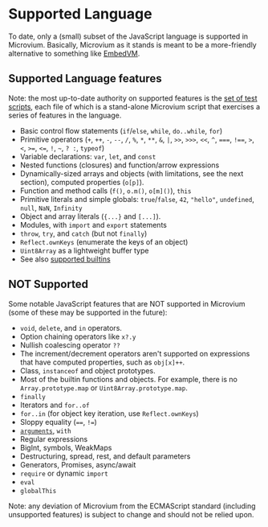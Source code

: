 # Supported Language

To date, only a (small) subset of the JavaScript language is supported in Microvium. Basically, Microvium as it stands is meant to be a more-friendly alternative to something like [EmbedVM](http://www.clifford.at/embedvm/).

## Supported Language features

Note: the most up-to-date authority on supported features is the [set of test scripts](../test/end-to-end/tests), each file of which is a stand-alone Microvium script that exercises a series of features in the language.

 - Basic control flow statements (`if`/`else`, `while`, `do..while`, `for`)
 - Primitive operators (`+`, `++`, `-`, `--`, `/`, `%`, `*`, `**`, `&`, `|`, `>>`, `>>>`, `<<`, `^`, `===`, `!==`, `>`, `<`, `>=`, `<=`, `!`, `~`, `? :`, `typeof`)
 - Variable declarations: `var`, `let`, and `const`
 - Nested functions (closures) and function/arrow expressions
 - Dynamically-sized arrays and objects (with limitations, see the next section), computed properties (`o[p]`).
 - Function and method calls (`f()`, `o.m()`, `o[m]()`), `this`
 - Primitive literals and simple globals: `true`/`false`, `42`, `"hello"`, `undefined`, `null`, `NaN`, `Infinity`
 - Object and array literals (`{...}` and `[...]`).
 - Modules, with `import` and `export` statements
 - `throw`, `try`, and `catch` (but not `finally`)
 - `Reflect.ownKeys` (enumerate the keys of an object)
 - `Uint8Array` as a lightweight buffer type
 - See also [supported builtins](./supported-builtins.md)

## NOT Supported

Some notable JavaScript features that are NOT supported in Microvium (some of these may be supported in the future):

 - `void`, `delete`, and `in` operators.
 - Option chaining operators like `x?.y`
 - Nullish coalescing operator `??`
 - The increment/decrement operators aren't supported on expressions that have computed properties, such as `obj[x]++`.
 - Class, `instanceof` and object prototypes.
 - Most of the builtin functions and objects. For example, there is no `Array.prototype.map` or `Uint8Array.prototype.map`.
 - `finally`
 - Iterators and `for..of`
 - `for..in` (for object key iteration, use `Reflect.ownKeys`)
 - Sloppy equality (`==`, `!=`)
 - [`arguments`](https://developer.mozilla.org/en-US/docs/Web/JavaScript/Reference/Functions/arguments), `with`
 - Regular expressions
 - BigInt, symbols, WeakMaps
 - Destructuring, spread, rest, and default parameters
 - Generators, Promises, async/await
 - `require` or dynamic `import`
 - `eval`
 - `globalThis`

Note: any deviation of Microvium from the ECMAScript standard (including unsupported features) is subject to change and should not be relied upon.
